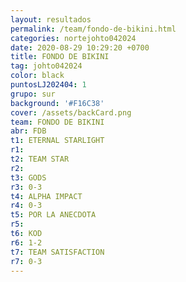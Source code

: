 ```yaml
---
layout: resultados
permalink: /team/fondo-de-bikini.html
categories: nortejohto042024
date: 2020-08-29 10:29:20 +0700
title: FONDO DE BIKINI
tag: johto042024
color: black
puntosLJ202404: 1
grupo: sur
background: '#F16C38'
cover: /assets/backCard.png
team: FONDO DE BIKINI
abr: FDB
t1: ETERNAL STARLIGHT
r1:
t2: TEAM STAR
r2: 
t3: GODS
r3: 0-3
t4: ALPHA IMPACT
r4: 0-3
t5: POR LA ANECDOTA
r5: 
t6: KOD
r6: 1-2
t7: TEAM SATISFACTION
r7: 0-3
---
```



